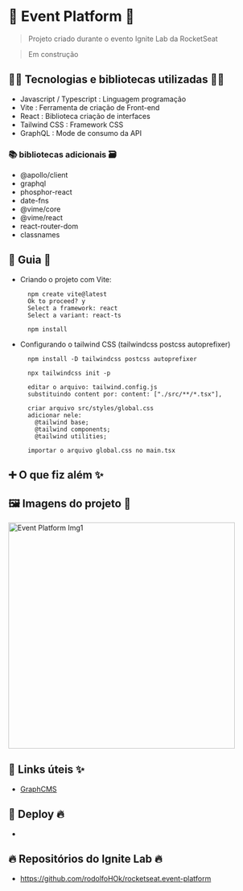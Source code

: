 # 🚀 Event Platform 🚀

> Projeto criado durante o evento Ignite Lab da RocketSeat

> Em construção

## 👨‍💻 Tecnologias e bibliotecas utilizadas 👩‍💻

- Javascript / Typescript : Linguagem programação
- Vite : Ferramenta de criação de Front-end
- React : Biblioteca criação de interfaces
- Tailwind CSS : Framework CSS
- GraphQL : Mode de consumo da API

### 📚 bibliotecas adicionais 🗃️

- @apollo/client
- graphql
- phosphor-react
- date-fns
- @vime/core
- @vime/react
- react-router-dom
- classnames

## 📃 Guia 📖

- Criando o projeto com Vite:

        npm create vite@latest
        Ok to proceed? y
        Select a framework: react
        Select a variant: react-ts

        npm install

- Configurando o tailwind CSS (tailwindcss postcss autoprefixer)

        npm install -D tailwindcss postcss autoprefixer

        npx tailwindcss init -p

        editar o arquivo: tailwind.config.js
        substituindo content por: content: ["./src/**/*.tsx"],

        criar arquivo src/styles/global.css
        adicionar nele:
          @tailwind base;
          @tailwind components;
          @tailwind utilities;

        importar o arquivo global.css no main.tsx

## ➕ O que fiz além ✨

## 🖼️ Imagens do projeto 👀

<img src="https://raw.githubusercontent.com/rodolfoHOk/portfolio-img/main/images/event-platform-01.png" alt="Event Platform Img1" width="450"/>

## 🔗 Links úteis ✨

- [GraphCMS](https://graphcms.com/)

## 🚀 Deploy 🔥

-

## 🔥 Repositórios do Ignite Lab 🔥

- https://github.com/rodolfoHOk/rocketseat.event-platform
